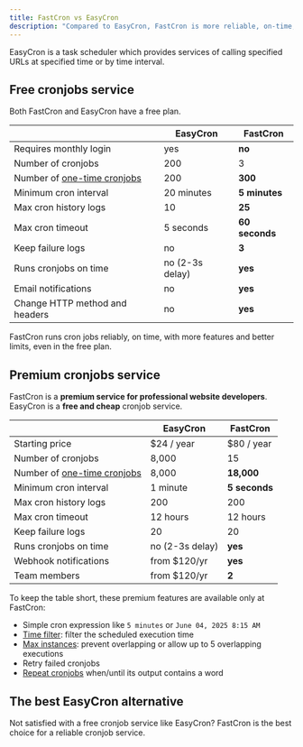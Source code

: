 ```yaml
---
title: FastCron vs EasyCron
description: "Compared to EasyCron, FastCron is more reliable, on-time, with more features for your cronjobs."
---
```


EasyCron is a task scheduler which provides services of calling specified URLs at specified time or by time interval.

## Free cronjobs service

Both FastCron and EasyCron have a free plan.

|                                                          | EasyCron        | **FastCron**   |
| -------------------------------------------------------- | --------------- | -------------- |
| Requires monthly login                                   | yes             | **no**         |
| Number of cronjobs                                       | 200             | 3              |
| Number of [one-time cronjobs](/guides/one-time-cronjobs) | 200             | **300**        |
| Minimum cron interval                                    | 20 minutes      | **5 minutes**  |
| Max cron history logs                                    | 10              | **25**         |
| Max cron timeout                                         | 5 seconds       | **60 seconds** |
| Keep failure logs                                        | no              | **3**          |
| Runs cronjobs on time                                    | no (2-3s delay) | **yes**        |
| Email notifications                                      | no              | **yes**        |
| Change HTTP method and headers                           | no              | **yes**        |

FastCron runs cron jobs reliably, on time, with more features and better limits, even in the free plan.

## Premium cronjobs service

FastCron is a **premium service for professional website developers**.
EasyCron is a **free and cheap** cronjob service.

|                                                          | EasyCron        | **FastCron**  |
| -------------------------------------------------------- | --------------- | ------------- |
| Starting price                                           | $24 / year      | $80 / year    |
| Number of cronjobs                                       | 8,000           | 15            |
| Number of [one-time cronjobs](/guides/one-time-cronjobs) | 8,000           | **18,000**    |
| Minimum cron interval                                    | 1 minute        | **5 seconds** |
| Max cron history logs                                    | 200             | 200           |
| Max cron timeout                                         | 12 hours        | 12 hours      |
| Keep failure logs                                        | 20              | 20            |
| Runs cronjobs on time                                    | no (2-3s delay) | **yes**       |
| Webhook notifications                                    | from $120/yr    | **yes**       |
| Team members                                             | from $120/yr    | **2**         |

To keep the table short, these premium features are available only at FastCron:

- Simple cron expression like `5 minutes` or `June 04, 2025 8:15 AM`
- [Time filter](/blog/time-filter): filter the scheduled execution time
- [Max instances](/blog/max-instances): prevent overlapping or allow up to 5 overlapping executions
- Retry failed cronjobs
- [Repeat cronjobs](/blog/repeat-cronjob) when/until its output contains a word

## The best EasyCron alternative

Not satisfied with a free cronjob service like EasyCron? FastCron is the best choice for a reliable cronjob service.
